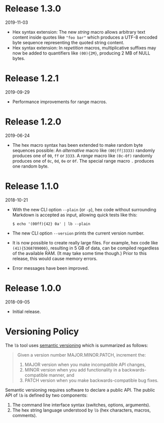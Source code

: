 # Release 1.3.0

2019-11-03

  * Hex syntax extension: The new *string* macro allows arbitrary text content
    inside quotes like `"foo bar"` which produces a UTF-8 encoded byte sequence
    representing the quoted string content.
  * Hex syntax extension: In *repetition* macros, multiplicative suffixes may
    now be added to quantifiers like `(00){2M}`, producing 2 MB of NULL bytes.

# Release 1.2.1

2019-09-29

  * Performance improvements for range macros.

# Release 1.2.0

2019-06-24

  * The hex macro syntax has been extended to make random byte sequences
    possible: An *alternative* macro like `(00|ff|3333)` randomly produces one
    of `00`, `ff` or `3333`. A *range* macro like `(0c-0f)` randomly produces
    one of `0c`, `0d`, `0e` or `0f`. The special range macro `.` produces one
    random byte.

# Release 1.1.0

2018-10-21

  * With the new CLI option `--plain` (or `-p`), hex code without surrounding
    Markdown is accepted as input, allowing quick tests like this:

        $ echo '(00ff){42} 0a' | lb --plain

  * The new CLI option `--version` prints the current version number.

  * It is now possible to create really large files. For example, hex code like
    `(41){5368709000}`, resulting in 5 GB of data, can be compiled regardless of
    the available RAM. (It may take some time though.) Prior to this release,
    this would cause memory errors.

  * Error messages have been improved.

# Release 1.0.0

2018-09-05

  * Initial release.

# Versioning Policy

The `lb` tool uses [semantic versioning][semver] which is summarized as follows:

> Given a version number MAJOR.MINOR.PATCH, increment the:
>
>  1. MAJOR version when you make incompatible API changes,
>  2. MINOR version when you add functionality in a backwards-compatible manner,
>     and
>  3. PATCH version when you make backwards-compatible bug fixes.

Semantic versioning requires software to declare a public API. The public API of
`lb` is defined by two components:

 1. The command line interface syntax (switches, options, arguments).
 2. The hex string language understood by `lb` (hex characters, macros,
    comments).

[semver]: https://semver.org/
